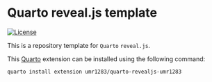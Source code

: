 # Quarto reveal.js template

<!-- badges: start -->
[![License](https://img.shields.io/github/license/umr1283/quarto-revealjs-umr1283)](LICENSE)
<!-- badges: end -->

This is a repository template for `Quarto` `reveal.js`.

This [Quarto](quarto.org) extension can be installed using the following command:

```bash
quarto install extension umr1283/quarto-revealjs-umr1283
```
